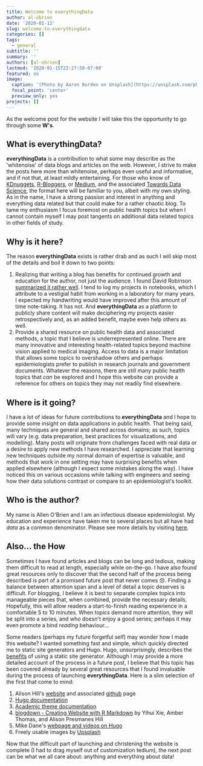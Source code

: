 ```yaml
---
title: Welcome to everythingData
author: al-obrien
date: '2020-01-12'
slug: welcome-to-everythingdata
categories: []
tags:
  - general
subtitle: ''
summary: ''
authors: [al-obrien]
lastmod: '2020-01-15T22:27:50-07:00'
featured: no
image:
  caption: '[Photo by Aaron Burden on Unsplash](https://unsplash.com/photos/AvqpdLRjABs)'
  focal_point: 'center'
  preview_only: yes
projects: []
---
```


As the welcome post for the website I will take this the opportunity to go through some **W's**.

## **What** is everythingData?
**everythingData** is a contribution to what some may describe as the 'whitenoise' of data blogs and articles on the web. However, I strive to make the posts here more than whitenoise, perhaps even useful and informative, and if not that, at least mildly entertaining. For those who know of [KDnuggets](https://www.kdnuggets.com/), [R-Bloggers](https://www.r-bloggers.com/tag/rblogs/), or [Medium](https://medium.com/), and the associated [Towards Data Science](https://towardsdatascience.com/), the format here will be familiar to you, albeit with my own styling. As in the name, I have a strong passion and interest in anything and everything data related but that could make for a rather chaotic blog. To tame my enthusiasm I focus foremost on public health topics but when I cannot contain myself I may post tangents on additional data related topics in other fields of study.

## **Why** is it here?
The reason **everythingData** exists is rather drab and as such I will skip most of the details and boil it down to two points:
1. Realizing that writing a blog has benefits for continued growth and education for the author, not just the audience. I found David Robinson [summarized it rather well](http://varianceexplained.org/r/start-blog/). I tend to log my projects in notebooks, which I attribute to a vestigial habit from working in a laboratory for many years. I expected my handwriting would have improved after this amount of time note-taking. It has not. And **everythingData** as a platform to publicly share content will make deciphering my projects easier retrospectively and, as an added benefit, maybe even help others as well.
1. Provide a shared resource on public health data and associated methods, a topic that I believe is underrepresented online. There are many innovative and interesting health-related topics beyond machine vision applied to medical imaging. Access to data is a major limitation that allows some topics to overshadow others and perhaps epidemiologists prefer to publish in research journals and government documents. Whatever the reasons, there are still many public health topics that *can* be explored and I hope this website can provide a reference for others on topics they may not readily find elsewhere.

## **Where** is it going?
I have a lot of ideas for future contributions to **everythingData** and I hope to provide some insight on data applications in public health. That being said, many techniques are general and shared across domains; as such, topics will vary (e.g. data preparation, best practices for visualizations, and modelling). Many posts will originate from challenges faced with real data or a desire to apply new methods I have researched. I appreciate that learning new techniques outside my normal domain of expertise is valuable, and methods that work in one setting may have surprising benefits when applied elsewhere (although I expect some mistakes along the way). I have noticed this on various occasions while talking with engineers and seeing how their data solutions contrast or compare to an epidemiologist's toolkit.

## **Who** is the author?
My name is Allen O'Brien and I am an infectious disease epidemiologist. My education and experience have taken me to several places but all have had *data* as a common denominator. Please see more details by visiting [here](/contact).

## Also... the **How**
Sometimes I have found articles and blogs can be long and tedious, making them difficult to read at length, especially while on-the-go. I have also found great resources only to discover that the second half of the process being described is part of a promised future post that never comes :disappointed:. Finding a balance between attention span and a level of detail a topic deserves is difficult. For blogging, I believe it is best to separate complex topics into manageable pieces that, when combined, provide the necessary details. Hopefully, this will allow readers a start-to-finish reading experience in a comfortable 5 to 10 minutes. When topics demand more attention, they will be split into a series, and who doesn't enjoy a good series; perhaps it may even promote a bind *reading* behaviour...

Some readers (perhaps my future forgetful self) may wonder how I made this website? I wanted something fast and simple, which quickly directed me to static site generators and Hugo. Hugo, unsurprisingly, describes the [benefits](https://gohugo.io/about/benefits/) of using a static site generator. Although I may provide a more detailed account of the process in a future post, I believe that this topic has been covered already by several great resources that I found invaluable during the process of launching **everythingData**. Here is a slim selection of the first that come to mind:

1. Alison Hill's [website](https://alison.rbind.io/) and associated [github](https://github.com/rbind/apreshill) page
1. [Hugo documentation](https://github.com/gohugoio/hugoDocs)
1. [Academic theme documentation](https://sourcethemes.com/academic/docs/)
1. [blogdown - Creating Website with R Markdown](https://bookdown.org/yihui/blogdown/) by Yihui Xie, Amber Thomas, and Alison Presmanes Hill
1. Mike Dane's [webpage and videos on Hugo](www.mikedane.com)
1. Freely usable images by [Upsplash](https://unsplash.com/)

Now that the difficult part of launching and christening the website is complete (I had to drag myself out of customization tedium), the next post can be what we all care about: anything and everything about data!
